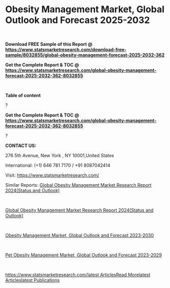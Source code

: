 <h1>Obesity Management Market, Global Outlook and Forecast 2025-2032</h1><br/><p><strong>Download FREE Sample of this Report @ <a href="https://www.statsmarketresearch.com/download-free-sample/8032855/global-obesity-management-forecast-2025-2032-362">https://www.statsmarketresearch.com/download-free-sample/8032855/global-obesity-management-forecast-2025-2032-362</a></strong></p>
 
 
 
 <div><b>Get the Complete Report & TOC @ <a href="https://www.statsmarketresearch.com/global-obesity-management-forecast-2025-2032-362-8032855">https://www.statsmarketresearch.com/global-obesity-management-forecast-2025-2032-362-8032855</a></b></div>
 
 
 
 <p><br />
 
 <b>Table of content</b></p>
 
 
 
 <p>? </p>
 
 
 
 <div><b>Get the Complete Report & TOC @ <a href="https://www.statsmarketresearch.com/global-obesity-management-forecast-2025-2032-362-8032855">https://www.statsmarketresearch.com/global-obesity-management-forecast-2025-2032-362-8032855</a></b></div>
 
 
 
 <p>? </p>
 
 
 
 <p><b>CONTACT US:</b><br />
 
 276 5th Avenue, New York , NY 10001,United States<br />
 
 International: (+1) 646 781 7170 / +91 8087042414<br />
 
 Visit: <a href="https://www.statsmarketresearch.com/">https://www.statsmarketresearch.com/</a><br />
 
 Similar Reports: <a href="https://www.statsmarketresearch.com/global-obesity-management-forecast-2025-2032-362-8032855">Global Obesity Management Market Research Report 2024(Status and Outlook)</a><br />
 
 <br />
 
 <a href="https://www.statsmarketresearch.com/global-obesity-management-forecast-2025-2032-362-8032855">Global Obesity Management Market Research Report 2024(Status and Outlook)</a><br />
 
 <br />
 
 <a href="https://www.statsmarketresearch.com/global-obesity-management-forecast-2025-2032-362-8032855">Obesity Management Market, Global Outlook and Forecast 2023-2030</a><br />
 
 <br />
 
 <a href="https://www.statsmarketresearch.com/global-obesity-management-forecast-2025-2032-362-8032855">Pet Obesity Management Market, Global Outlook and Forecast 2023-2029</a><br />
 
 <br />
 
 <a href="https://gyeongbokgung.com">https://www.statsmarketresearch.com/</a><a href="https://hallyeomaritime.com">latest Articles</a><a href="https://jingwansa.com">Read More</a><a href="https://nguoiviet.jp/">latest Articles</a><a href="https://www.intelmarketresearch.com/">latest Publications</a></p>